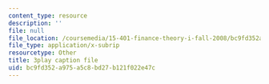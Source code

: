 ```yaml
---
content_type: resource
description: ''
file: null
file_location: /coursemedia/15-401-finance-theory-i-fall-2008/bc9fd352a975a5c8bd27b121f022e47c_Q2qjnLO3I_M.srt
file_type: application/x-subrip
resourcetype: Other
title: 3play caption file
uid: bc9fd352-a975-a5c8-bd27-b121f022e47c
---
```

